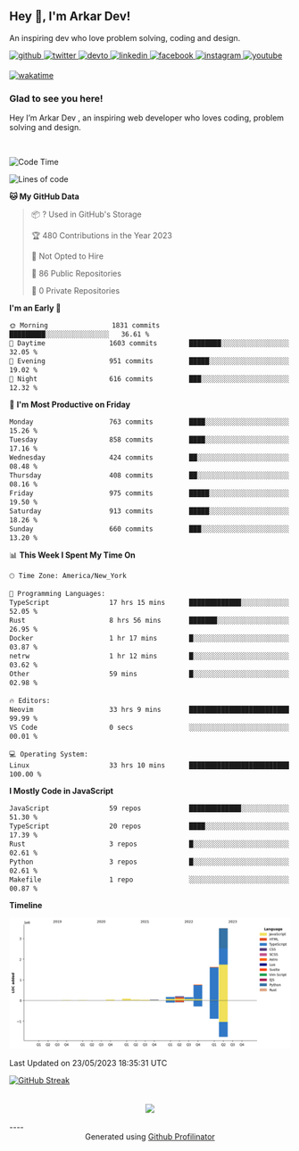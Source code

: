 ## Hey 👋, I'm Arkar Dev!  

An inspiring dev who love problem solving, coding and design.

<a href="https://github.com/Riley1101" target="_blank">
<img src=https://img.shields.io/badge/github-%2324292e.svg?&style=for-the-badge&logo=github&logoColor=white alt=github style="margin-bottom: 5px;" />
</a>
<a href="https://twitter.com/arkardev" target="_blank">
<img src=https://img.shields.io/badge/twitter-%2300acee.svg?&style=for-the-badge&logo=twitter&logoColor=white alt=twitter style="margin-bottom: 5px;" />
</a>
<a href="https://dev.to/riley1101" target="_blank">
<img src=https://img.shields.io/badge/dev.to-%2308090A.svg?&style=for-the-badge&logo=dev.to&logoColor=white alt=devto style="margin-bottom: 5px;" />
</a>
<a href="https://linkedin.com/in/arkar-kaung-myat" target="_blank">
<img src=https://img.shields.io/badge/linkedin-%231E77B5.svg?&style=for-the-badge&logo=linkedin&logoColor=white alt=linkedin style="margin-bottom: 5px;" />
</a>
<a href="https://www.facebook.com/riley.eileen.75" target="_blank">
<img src=https://img.shields.io/badge/facebook-%232E87FB.svg?&style=for-the-badge&logo=facebook&logoColor=white alt=facebook style="margin-bottom: 5px;" />
</a>
<a href="https://instagram.com/rileys1101" target="_blank">
<img src=https://img.shields.io/badge/instagram-%23000000.svg?&style=for-the-badge&logo=instagram&logoColor=white alt=instagram style="margin-bottom: 5px;" />
</a>
<a href="https://www.youtube.com/channel/UC_RfEQCC3gL2AzsFFAABikg" target="_blank">
<img src=https://img.shields.io/badge/youtube-%23EE4831.svg?&style=for-the-badge&logo=youtube&logoColor=white alt=youtube style="margin-bottom: 5px;" />
</a>  
  
[![wakatime](https://wakatime.com/badge/user/cf23b6e3-75f8-4c04-b0e3-273191c8d2ec.svg)](https://wakatime.com/@cf23b6e3-75f8-4c04-b0e3-273191c8d2ec)


### Glad to see you here!  
Hey I’m Arkar Dev , an inspiring web developer who loves coding, problem solving and design.

<br/>

<!--START_SECTION:waka-->
![Code Time](http://img.shields.io/badge/Code%20Time-150%20hrs%2016%20mins-blue)

![Lines of code](https://img.shields.io/badge/From%20Hello%20World%20I%27ve%20Written-6.6%20million%20lines%20of%20code-blue)

**🐱 My GitHub Data** 

> 📦 ? Used in GitHub's Storage 
 > 
> 🏆 480 Contributions in the Year 2023
 > 
> 🚫 Not Opted to Hire
 > 
> 📜 86 Public Repositories 
 > 
> 🔑 0 Private Repositories 
 > 
**I'm an Early 🐤** 

```text
🌞 Morning                1831 commits        █████████░░░░░░░░░░░░░░░░   36.61 % 
🌆 Daytime                1603 commits        ████████░░░░░░░░░░░░░░░░░   32.05 % 
🌃 Evening                951 commits         █████░░░░░░░░░░░░░░░░░░░░   19.02 % 
🌙 Night                  616 commits         ███░░░░░░░░░░░░░░░░░░░░░░   12.32 % 
```
📅 **I'm Most Productive on Friday** 

```text
Monday                   763 commits         ████░░░░░░░░░░░░░░░░░░░░░   15.26 % 
Tuesday                  858 commits         ████░░░░░░░░░░░░░░░░░░░░░   17.16 % 
Wednesday                424 commits         ██░░░░░░░░░░░░░░░░░░░░░░░   08.48 % 
Thursday                 408 commits         ██░░░░░░░░░░░░░░░░░░░░░░░   08.16 % 
Friday                   975 commits         █████░░░░░░░░░░░░░░░░░░░░   19.50 % 
Saturday                 913 commits         █████░░░░░░░░░░░░░░░░░░░░   18.26 % 
Sunday                   660 commits         ███░░░░░░░░░░░░░░░░░░░░░░   13.20 % 
```


📊 **This Week I Spent My Time On** 

```text
🕑︎ Time Zone: America/New_York

💬 Programming Languages: 
TypeScript               17 hrs 15 mins      █████████████░░░░░░░░░░░░   52.05 % 
Rust                     8 hrs 56 mins       ███████░░░░░░░░░░░░░░░░░░   26.95 % 
Docker                   1 hr 17 mins        █░░░░░░░░░░░░░░░░░░░░░░░░   03.87 % 
netrw                    1 hr 12 mins        █░░░░░░░░░░░░░░░░░░░░░░░░   03.62 % 
Other                    59 mins             █░░░░░░░░░░░░░░░░░░░░░░░░   02.98 % 

🔥 Editors: 
Neovim                   33 hrs 9 mins       █████████████████████████   99.99 % 
VS Code                  0 secs              ░░░░░░░░░░░░░░░░░░░░░░░░░   00.01 % 

💻 Operating System: 
Linux                    33 hrs 10 mins      █████████████████████████   100.00 % 
```

**I Mostly Code in JavaScript** 

```text
JavaScript               59 repos            █████████████░░░░░░░░░░░░   51.30 % 
TypeScript               20 repos            ████░░░░░░░░░░░░░░░░░░░░░   17.39 % 
Rust                     3 repos             █░░░░░░░░░░░░░░░░░░░░░░░░   02.61 % 
Python                   3 repos             █░░░░░░░░░░░░░░░░░░░░░░░░   02.61 % 
Makefile                 1 repo              ░░░░░░░░░░░░░░░░░░░░░░░░░   00.87 % 
```



**Timeline**

![Lines of Code chart](https://raw.githubusercontent.com/Riley1101/Riley1101/main/assets/bar_graph.png)


 Last Updated on 23/05/2023 18:35:31 UTC
<!--END_SECTION:waka-->

[![GitHub Streak](https://streak-stats.demolab.com?user=Riley1101)](https://git.io/streak-stats)
  
<br/>  
<div align="center">
<img src="https://komarev.com/ghpvc/?username=Riley1101&&style=flat-square" align="center" />
</div>  
<br/>  
----
<div align="center">Generated using <a href="https://profilinator.rishav.dev/" target="_blank">Github Profilinator</a></div>

